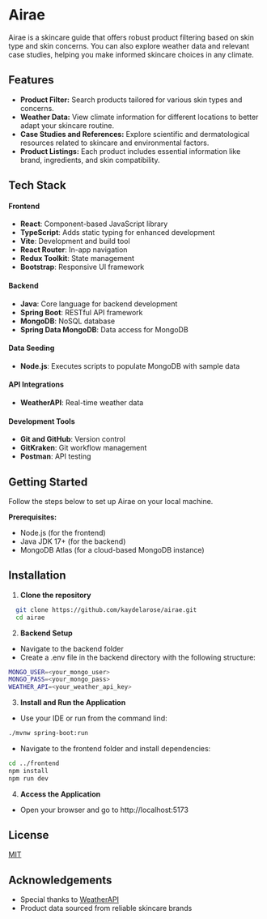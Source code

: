 # Airae

Airae is a skincare guide that offers robust product filtering based on skin type and skin concerns. You can also explore weather data and relevant case studies, helping you make informed skincare choices in any climate.

## Features

- **Product Filter:** Search products tailored for various skin types and concerns.
- **Weather Data:** View climate information for different locations to better adapt your skincare routine.
- **Case Studies and References:** Explore scientific and dermatological resources related to skincare and environmental factors.
- **Product Listings:** Each product includes essential information like brand, ingredients, and skin compatibility.

## Tech Stack

#### Frontend
- **React**: Component-based JavaScript library
- **TypeScript**: Adds static typing for enhanced development
- **Vite**: Development and build tool
- **React Router**: In-app navigation
- **Redux Toolkit**: State management
- **Bootstrap**: Responsive UI framework

#### Backend
- **Java**: Core language for backend development
- **Spring Boot**: RESTful API framework
- **MongoDB**: NoSQL database
- **Spring Data MongoDB**: Data access for MongoDB

#### Data Seeding
- **Node.js**: Executes scripts to populate MongoDB with sample data

#### API Integrations
- **WeatherAPI**: Real-time weather data

#### Development Tools
- **Git and GitHub**: Version control
- **GitKraken**: Git workflow management
- **Postman**: API testing

## Getting Started

Follow the steps below to set up Airae on your local machine.

**Prerequisites:**
- Node.js (for the frontend)
- Java JDK 17+ (for the backend)
- MongoDB Atlas (for a cloud-based MongoDB instance)

## Installation

1. **Clone the repository**
```bash
  git clone https://github.com/kaydelarose/airae.git
  cd airae
```

2. **Backend Setup**
- Navigate to the backend folder
- Create a .env file in the backend directory with the following structure:
```bash
MONGO_USER=<your_mongo_user>
MONGO_PASS=<your_mongo_pass>
WEATHER_API=<your_weather_api_key>
```

3. **Install and Run the Application**
- Use your IDE or run from the command lind:
```bash
./mvnw spring-boot:run
```
- Navigate to the frontend folder and install dependencies:
```bash
cd ../frontend
npm install
npm run dev
```

4. **Access the Application**
- Open your browser and go to http://localhost:5173


## License

[MIT](https://choosealicense.com/licenses/mit/)

## Acknowledgements

 - Special thanks to [WeatherAPI](https://www.weatherapi.com/)
 - Product data sourced from reliable skincare brands
